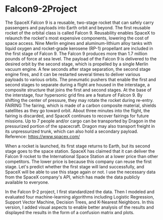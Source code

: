 # Falcon9-2Project
The SpaceX Falcon 9 is a reusable, two-stage rocket that can safely carry passengers and payloads into Earth orbit and beyond. The first reusable rocket of the orbital class is called Falcon 9. Reusability enables SpaceX to relaunch the rocket's most expensive components, lowering the cost of space access.
Nine Merlin engines and aluminum-lithium alloy tanks with liquid oxygen and rocket-grade kerosene (RP-1) propellant are included in the first stage of Falcon 9. The Falcon 9 produces more than 1.7 million pounds of force at sea level.
The payload of the Falcon 9 is delivered to the desired orbit by the second stage, which is propelled by a single Merlin vacuum engine. A few seconds after stage separation, the second stage engine fires, and it can be restarted several times to deliver various payloads to various orbits.
The pneumatic pushers that enable the first and second stages to separate during a flight are housed in the interstage, a composite structure that joins the first and second stages.
At the base of the interstage, four hypersonic grid fins are a feature of Falcon 9. By shifting the center of pressure, they may rotate the rocket during re-entry.
FAIRING The fairing, which is made of a carbon composite material, shields satellites as they go toward orbit. About three minutes into the flight, the fairing is discarded, and SpaceX continues to recover fairings for future missions.
Up to 7 people and/or cargo can be transported by Dragon in the pressurized portion of the spacecraft. Dragon may also transport freight in its unpressurized trunk, which can also hold a secondary payload.
Reference: https://www.spacex.com/

When a rocket is launched, its first stage returns to Earth, but its second stage goes to the space station. SpaceX has claimed that it can deliver the Falcon 9 rocket to the International Space Station at a lower price than other competitors. The lower price is because this company can reuse the first stage. 
Let's predict whether the first stage will land successfully, and SpaceX will be able to use this stage again or not.  I use the necessary data from the SpaceX company's API, which has made the data publicly available to everyone.

In the Falcon 9-2 project, I first standardized the data. Then I modeled and evaluated four machine-learning algorithms including Logistic Regression, Support Vector Machine, Decision Trees, and K-Nearest Neighbors. In this version, I added visual aspects to enable better analysis of the results and displayed the results in the form of a confusion matrix and plots.
